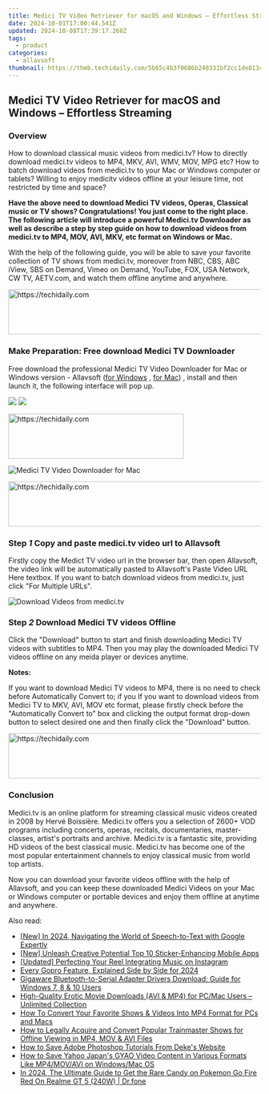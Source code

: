 ```yaml
---
title: Medici TV Video Retriever for macOS and Windows – Effortless Streaming
date: 2024-10-01T17:00:44.541Z
updated: 2024-10-08T17:39:17.268Z
tags:
  - product
categories:
  - allavsoft
thumbnail: https://thmb.techidaily.com/5b65c4b3f0686b248331bf2cc1de813c24155eaac6bf71f33265c2968e32a513.jpg
---
```


## Medici TV Video Retriever for macOS and Windows – Effortless Streaming

### Overview

How to download classical music videos from medici.tv? How to directly download medici.tv videos to MP4, MKV, AVI, WMV, MOV, MPG etc? How to batch download videos from medici.tv to your Mac or Windows computer or tablets? Willing to enjoy medicitv videos offline at your leisure time, not restricted by time and space?

**Have the above need to download Medici TV videos, Operas, Classical music or TV shows? Congratulations! You just come to the right place. The following article will introduce a powerful Medici.tv Downloader as well as describe a step by step guide on how to download videos from medici.tv to MP4, MOV, AVI, MKV, etc format on Windows or Mac.**

With the help of the following guide, you will be able to save your favorite collection of TV shows from medici.tv, moreover from NBC, CBS, ABC iView, SBS on Demand, Vimeo on Demand, YouTube, FOX, USA Network, CW TV, AETV.com, and watch them offline anytime and anywhere.

<!-- affiliate ads begin -->
<a href="https://appsumo.8odi.net/c/5597632/2068417/7443" target="_top" id="2068417">
  <img src="//a.impactradius-go.com/display-ad/7443-2068417" border="0" alt="https://techidaily.com" width="728" height="90"/>
</a>
<img height="0" width="0" src="https://appsumo.8odi.net/i/5597632/2068417/7443" style="position:absolute;visibility:hidden;" border="0" />
<!-- affiliate ads end -->

### Make Preparation: Free download Medici TV Downloader

Free download the professional Medici TV Video Downloader for Mac or Windows version - Allavsoft ([for Windows](https://tools.techidaily.com/allavsoft/products/) , [for Mac](https://tools.techidaily.com/allavsoft/products/)) , install and then launch it, the following interface will pop up.

[![](https://www.allavsoft.com/how-to/../images/how-to/free-download-win.jpg)](https://tools.techidaily.com/allavsoft/products/) [![](https://www.allavsoft.com/how-to/../images/how-to/free-download-mac.jpg)](https://tools.techidaily.com/allavsoft/products/)

<!-- affiliate ads begin -->
<a href="https://unicoeye.pxf.io/c/5597632/2148771/18498" target="_top" id="2148771">
  <img src="//a.impactradius-go.com/display-ad/18498-2148771" border="0" alt="https://techidaily.com" width="350" height="90"/>
</a>
<img height="0" width="0" src="https://unicoeye.pxf.io/i/5597632/2148771/18498" style="position:absolute;visibility:hidden;" border="0" />
<!-- affiliate ads end -->

![Medici TV Video Downloader for Mac](https://www.allavsoft.com/how-to/../images/allavsoft-mac/screen-shot-600.jpg)

<!-- affiliate ads begin -->
<a href="https://united.elfm.net/c/5597632/2139563/4704" target="_top" id="2139563">
  <img src="//a.impactradius-go.com/display-ad/4704-2139563" border="0" alt="https://techidaily.com" width="728" height="90"/>
</a>
<img height="0" width="0" src="https://united.elfm.net/i/5597632/2139563/4704" style="position:absolute;visibility:hidden;" border="0" />
<!-- affiliate ads end -->

### Step _1_ Copy and paste medici.tv video url to Allavsoft

Firstly copy the Medict TV video url in the browser bar, then open Allavsoft, the video link will be automatically pasted to Allavsoft's Paste Video URL Here textbox. If you want to batch download videos from medici.tv, just click "For Multiple URLs".

![Download Videos from medici.tv](https://www.allavsoft.com/how-to/../images/how-to/download-youtube-videos-as-mp4-on-mac-windows/download-youtube-to-mp4-on-mac.jpg)

### Step _2_ Download Medici TV videos Offline

Click the "Download" button to start and finish downloading Medici TV videos with subtitles to MP4\. Then you may play the downloaded Medici TV videos offline on any meida player or devices anytime. 

**Notes:**

If you want to download Medici TV videos to MP4, there is no need to check before Automatically Convert to; if you If you want to download videos from Medici TV to MKV, AVI, MOV etc format, please firstly check before the "Automatically Convert to" box and clicking the output format drop-down button to select desired one and then finally click the "Download" button.

<!-- affiliate ads begin -->
<a href="https://aligracehair.sjv.io/c/5597632/1997695/19272" target="_top" id="1997695">
  <img src="//a.impactradius-go.com/display-ad/19272-1997695" border="0" alt="https://techidaily.com" width="728" height="90"/>
</a>
<img height="0" width="0" src="https://aligracehair.sjv.io/i/5597632/1997695/19272" style="position:absolute;visibility:hidden;" border="0" />
<!-- affiliate ads end -->

### Conclusion

Medici.tv is an online platform for streaming classical music videos created in 2008 by Hervé Boissière. Medici.tv offers you a selection of 2600+ VOD programs including concerts, operas, recitals, documentaries, master-classes, artist's portraits and archive. Medici.tv is a fantastic site, providing HD videos of the best classical music. Medici.tv has become one of the most popular entertainment channels to enjoy classical music from world top artists.

Now you can download your favorite videos offline with the help of Allavsoft, and you can keep these downloaded Medici Videos on your Mac or Windows computer or portable devices and enjoy them offline at anytime and anywhere.

<ins class="adsbygoogle"
     style="display:block"
     data-ad-format="autorelaxed"
     data-ad-client="ca-pub-7571918770474297"
     data-ad-slot="1223367746"></ins>

<ins class="adsbygoogle"
     style="display:block"
     data-ad-client="ca-pub-7571918770474297"
     data-ad-slot="8358498916"
     data-ad-format="auto"
     data-full-width-responsive="true"></ins>

<span class="atpl-alsoreadstyle">Also read:</span>
<div><ul>
<li><a href="https://screen-capture.techidaily.com/new-in-2024-navigating-the-world-of-speech-to-text-with-google-expertly/"><u>[New] In 2024, Navigating the World of Speech-to-Text with Google Expertly</u></a></li>
<li><a href="https://some-approaches.techidaily.com/new-unleash-creative-potential-top-10-sticker-enhancing-mobile-apps/"><u>[New] Unleash Creative Potential Top 10 Sticker-Enhancing Mobile Apps</u></a></li>
<li><a href="https://instagram-clips.techidaily.com/updated-perfecting-your-reel-integrating-music-on-instagram/"><u>[Updated] Perfecting Your Reel Integrating Music on Instagram</u></a></li>
<li><a href="https://some-knowledge.techidaily.com/every-gopro-feature-explained-side-by-side-for-2024/"><u>Every Gopro Feature, Explained Side by Side for 2024</u></a></li>
<li><a href="https://hardware-updates.techidaily.com/gigaware-bluetooth-to-serial-adapter-drivers-download-guide-for-windows-7-8-and-10-users/"><u>Gigaware Bluetooth-to-Serial Adapter Drivers Download: Guide for Windows 7, 8 & 10 Users</u></a></li>
<li><a href="https://win-awesome.techidaily.com/high-quality-erotic-movie-downloads-avi-and-mp4-for-pcmac-users-unlimited-collection/"><u>High-Quality Erotic Movie Downloads (AVI & MP4) for PC/Mac Users – Unlimited Collection</u></a></li>
<li><a href="https://win-awesome.techidaily.com/how-to-convert-your-favorite-shows-and-videos-into-mp4-format-for-pcs-and-macs/"><u>How To Convert Your Favorite Shows & Videos Into MP4 Format for PCs and Macs</u></a></li>
<li><a href="https://win-awesome.techidaily.com/how-to-legally-acquire-and-convert-popular-trainmaster-shows-for-offline-viewing-in-mp4-mov-and-avi-files/"><u>How to Legally Acquire and Convert Popular Trainmaster Shows for Offline Viewing in MP4, MOV & AVI Files</u></a></li>
<li><a href="https://win-awesome.techidaily.com/how-to-save-adobe-photoshop-tutorials-from-dekes-website/"><u>How to Save Adobe Photoshop Tutorials From Deke's Website</u></a></li>
<li><a href="https://win-awesome.techidaily.com/how-to-save-yahoo-japans-gyao-video-content-in-various-formats-like-mp4movavi-on-windowsmac-os/"><u>How to Save Yahoo Japan's GYAO Video Content in Various Formats Like MP4/MOV/AVI on Windows/Mac OS</u></a></li>
<li><a href="https://pokemon-go-android.techidaily.com/in-2024-the-ultimate-guide-to-get-the-rare-candy-on-pokemon-go-fire-red-on-realme-gt-5-240w-drfone-by-drfone-virtual-android/"><u>In 2024, The Ultimate Guide to Get the Rare Candy on Pokemon Go Fire Red On Realme GT 5 (240W) | Dr.fone</u></a></li>
</ul></div>

